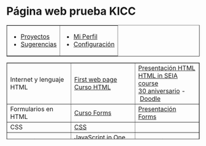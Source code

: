# Página web prueba KICC

<body background="https://a905030tecnun.github.io/paginawebkicc/Images/fondo.jpg">
<table border = "1" WIDTH="200%" UNITS="relative">
  <col span="1" class="fondo"><col>
  <tr>
    <td VALIGN="BASELINE"><ul>
      <li> <a name="0" href="https://a905030tecnun.github.io/paginawebkicc/proyectos">Proyectos</a></li>
      <li><a name="0" href="https://a905030tecnun.github.io/paginawebkicc/sugerencias">Sugerencias</a></li>
    </ul>
    </td>
    <td VALIGN="BASELINE"><ul>
      <li><a name="0" href="https://a905030tecnun.github.io/paginawebkicc/miperfil">Mi Perfil</a></li>
      <li><a name="0" href="https://a905030tecnun.github.io/paginawebkicc/configuracion">Configuración</a></li>
    </ul>
    </td>
  </tr>
</table>

<html>
<body>
<table style="border-collapse: collapse; width: 100%; height: 200px;" border="1">
<tbody>
<tr style="height: 18px;">
<td style="width: 33.3333%; height: 18px;">Internet y lenguaje HTML</td>
<td style="width: 33.3333%; height: 18px;"><a href="http://info.cern.ch/hypertext/WWW/WhatIs.html" target="_blank" rel="noopener">First web page</a><br /><a href="http://www4.tecnun.es/asignaturas/Informat1/Ayudainf/CursoHTML/Curso01.htm" target="_blank" rel="noopener">Curso HTML</a></td>
<td style="width: 33.3333%; height: 18px;"><a href="http://www4.tecnun.es/asignaturas/Informat3/Material/Clase01.ppt" target="_blank" rel="noopener">Presentaci&oacute;n HTML<br /></a><a href="http://philip.greenspun.com/seia/html" target="_blank" rel="noopener">HTML in SEIA course<br /></a><a href="https://www.antena3.com/noticias/tecnologia/aniversario-internet-doodle-google_201903125c8760ff0cf2118e3d4c0d1b.html" target="_blank" rel="noopener">30 aniversario</a>&nbsp;-&nbsp;<a href="https://www.google.com/doodles/30th-anniversary-of-the-world-wide-web" target="_blank" rel="noopener">Doodle</a></td>
</tr>
<tr style="height: 18px;">
<td style="width: 33.3333%; height: 18px;">Formularios en HTML</td>
<td style="width: 33.3333%; height: 18px;"><a href="https://nicolasserrano.github.io/CS/HTML" target="_blank" rel="noopener">Curso Forms</a></td>
<td style="width: 33.3333%; height: 18px;"><a href="http://www4.tecnun.es/asignaturas/Informat3/Material/Clase02.ppt" target="_blank" rel="noopener">Presentaci&oacute;n Forms</a></td>
</tr>
<tr style="height: 18px;">
<td style="width: 33.3333%; height: 18px;">CSS</td>
<td style="width: 33.3333%; height: 18px;"><a href="https://nicolasserrano.github.io/CS/CSS/CSS.pdf" target="_blank" rel="noopener">CSS</a></td>
<td style="width: 33.3333%; height: 18px;"></td>
</tr>
<tr style="height: 18px;">
<td style="width: 33.3333%; height: 18px;">JavaScript</td>
<td style="width: 33.3333%; height: 18px;"><a href="https://nicolasserrano.github.io/CS/JavaScript/JavascriptOnePage.pdf" target="_blank" rel="noopener">JavaScript in One Page</a></td>
<td style="width: 33.3333%; height: 18px;"><a href="https://nicolasserrano.github.io/CS/JavaScript/JavaScript1.html" target="_blank" rel="noopener">JavaScript example</a></td>
</tr>
</tbody>
</table>
</body>
</html>
